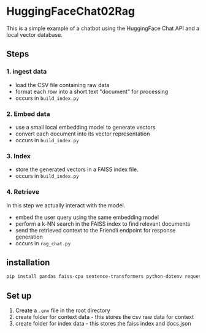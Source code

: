 # HuggingFaceChat02Rag

This is a simple example of a chatbot using the HuggingFace Chat API and a local vector database.


## Steps

### 1.  ingest data
- load the CSV file containing raw data
- format each row into a short text "document" for processing
- occurs in `build_index.py`

### 2. 	Embed data
- use a small local embedding model to generate vectors
- convert each document into its vector representation
- occurs in `build_index.py`

### 3. 	Index
- store the generated vectors in a FAISS index file.
- occurs in `build_index.py`

### 4.	Retrieve
In this step we actually interact with the model.
- embed the user query using the same embedding model
- perform a k-NN search in the FAISS index to find relevant documents
- send the retrieved context to the Friendli endpoint for response generation
- occurs in `rag_chat.py`

## installation

```bash
pip install pandas faiss-cpu sentence-transformers python-dotenv requests
```

## Set up

1. Create a `.env` file in the root directory 
2. create folder for context data - this stores the csv raw data for context
3. create folder for index data - this stores the faiss index and docs.json

